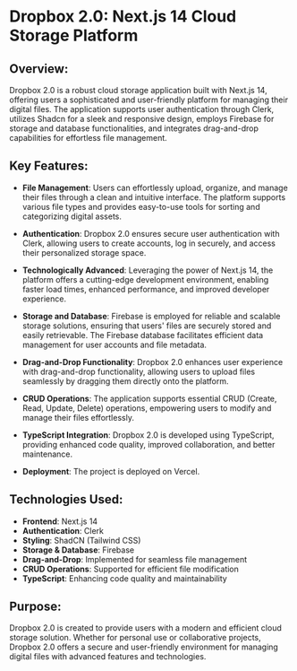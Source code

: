 # Dropbox 2.0: Next.js 14 Cloud Storage Platform
## Overview:
Dropbox 2.0 is a robust cloud storage application built with Next.js 14, offering users a sophisticated and user-friendly platform for managing their digital files. The application supports user authentication through Clerk, utilizes Shadcn for a sleek and responsive design, employs Firebase for storage and database functionalities, and integrates drag-and-drop capabilities for effortless file management.

## Key Features:
- **File Management**: Users can effortlessly upload, organize, and manage their files through a clean and intuitive interface. The platform supports various file types and provides easy-to-use tools for sorting and categorizing digital assets.

- **Authentication**: Dropbox 2.0 ensures secure user authentication with Clerk, allowing users to create accounts, log in securely, and access their personalized storage space.

- **Technologically Advanced**: Leveraging the power of Next.js 14, the platform offers a cutting-edge development environment, enabling faster load times, enhanced performance, and improved developer experience.

- **Storage and Database**: Firebase is employed for reliable and scalable storage solutions, ensuring that users' files are securely stored and easily retrievable. The Firebase database facilitates efficient data management for user accounts and file metadata.

- **Drag-and-Drop Functionality**: Dropbox 2.0 enhances user experience with drag-and-drop functionality, allowing users to upload files seamlessly by dragging them directly onto the platform.

- **CRUD Operations**: The application supports essential CRUD (Create, Read, Update, Delete) operations, empowering users to modify and manage their files effortlessly.

- **TypeScript Integration**: Dropbox 2.0 is developed using TypeScript, providing enhanced code quality, improved collaboration, and better maintenance.

- **Deployment**: The project is deployed on Vercel.

## Technologies Used:

- **Frontend**: Next.js 14
- **Authentication**: Clerk
- **Styling**: ShadCN (Tailwind CSS)
- **Storage & Database**: Firebase
- **Drag-and-Drop**: Implemented for seamless file management
- **CRUD Operations**: Supported for efficient file modification
- **TypeScript**: Enhancing code quality and maintainability

## Purpose:
Dropbox 2.0 is created to provide users with a modern and efficient cloud storage solution. Whether for personal use or collaborative projects, Dropbox 2.0 offers a secure and user-friendly environment for managing digital files with advanced features and technologies.
